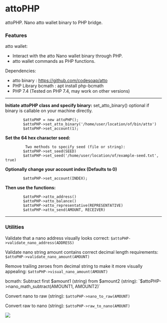 # attoPHP
attoPHP. Nano atto wallet binary to PHP bridge.

### Features

atto wallet:
- Interact with the atto Nano wallet binary through PHP. 
- atto wallet commands as PHP functions.

Dependencies:
- atto binary : https://github.com/codesoap/atto
- PHP Library bcmath : apt install php-bcmath
- PHP 7.4 (Tested on PHP 7.4, may work on other versions)

------------

**Initiate attoPHP class and specify binary:**
set_atto_binary() optional if binary is callable on your machine directly.

			$attoPHP = new attoPHP();
			$attoPHP->set_atto_binary('/home/user/location/of/bin/atto')
			$attoPHP->set_account(1);

**Set the 64 hex character seed:**

			 Two methods to specify seed (file or string):
			$attoPHP->set_seed(SEED)
			$attoPHP->set_seed('/home/user/location/of/example-seed.txt', true)

**Optionally change your account index (Defaults to 0)**

			$attoPHP->set_account(INDEX);

**Then use the functions:**

			$attoPHP->atto_address()
			$attoPHP->atto_balance()
			$attoPHP->atto_representative(REPRESENTATIVE)
			$attoPHP->atto_send(AMOUNT, RECEIVER)

------------
### Utilities
Validate that a nano address visually looks correct:
`$attoPHP->validate_nano_address(ADDRESS)`

Validate nano string amount contains correct decimal length requirements:
`$attoPHP->validate_nano_amount(AMOUNT)`

Remove trailing zeroes from decimal string to make it more visually appealing:
`$attoPHP->visual_nano_amount(AMOUNT)`

bcmath: Subtract first $amount1 (string) from $amount2 (string):
`$attoPHP->nano_math_subtract(AMOUNT1, AMOUNT2)`

Convert nano to raw (string):
`$attoPHP->nano_to_raw(AMOUNT)`

Convert raw to nano (string):
`$attoPHP->raw_to_nano(AMOUNT)`

![](https://gigaion.github.io/attoPHP/example.png)